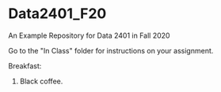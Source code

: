 # Data2401_F20
An Example Repository for Data 2401 in Fall 2020

Go to the "In Class" folder for instructions on your assignment.

Breakfast:
1. Black coffee.
